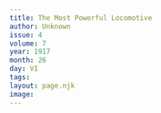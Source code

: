 ```yaml
---
title: The Most Powerful Locomotive
author: Unknown
issue: 4
volume: 7
year: 1917
month: 26
day: VI
tags:
layout: page.njk
image:
---
```



